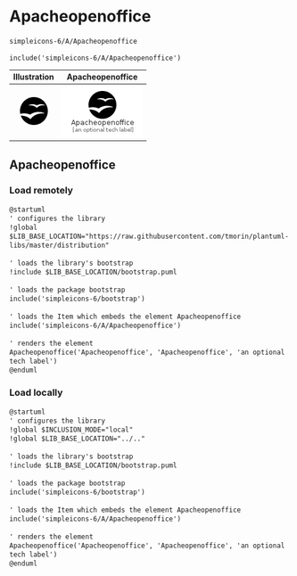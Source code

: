 # Apacheopenoffice


```text
simpleicons-6/A/Apacheopenoffice
```

```text
include('simpleicons-6/A/Apacheopenoffice')
```



| Illustration | Apacheopenoffice |
| :---: | :---: |
| ![illustration for Illustration](../../simpleicons-6/A/Apacheopenoffice.png) | ![illustration for Apacheopenoffice](../../simpleicons-6/A/Apacheopenoffice.Local.png) |




## Apacheopenoffice

### Load remotely
```plantuml
@startuml
' configures the library
!global $LIB_BASE_LOCATION="https://raw.githubusercontent.com/tmorin/plantuml-libs/master/distribution"

' loads the library's bootstrap
!include $LIB_BASE_LOCATION/bootstrap.puml

' loads the package bootstrap
include('simpleicons-6/bootstrap')

' loads the Item which embeds the element Apacheopenoffice
include('simpleicons-6/A/Apacheopenoffice')

' renders the element
Apacheopenoffice('Apacheopenoffice', 'Apacheopenoffice', 'an optional tech label')
@enduml
```

### Load locally
```plantuml
@startuml
' configures the library
!global $INCLUSION_MODE="local"
!global $LIB_BASE_LOCATION="../.."

' loads the library's bootstrap
!include $LIB_BASE_LOCATION/bootstrap.puml

' loads the package bootstrap
include('simpleicons-6/bootstrap')

' loads the Item which embeds the element Apacheopenoffice
include('simpleicons-6/A/Apacheopenoffice')

' renders the element
Apacheopenoffice('Apacheopenoffice', 'Apacheopenoffice', 'an optional tech label')
@enduml
```


